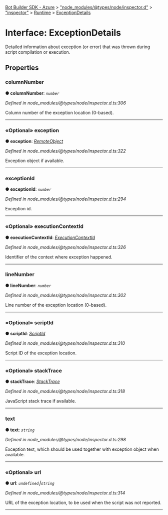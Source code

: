 [Bot Builder SDK - Azure](../README.md) > ["node_modules/@types/node/inspector.d"](../modules/_node_modules__types_node_inspector_d_.md) > ["inspector"](../modules/_node_modules__types_node_inspector_d_._inspector_.md) > [Runtime](../modules/_node_modules__types_node_inspector_d_._inspector_.runtime.md) > [ExceptionDetails](../interfaces/_node_modules__types_node_inspector_d_._inspector_.runtime.exceptiondetails.md)



# Interface: ExceptionDetails


Detailed information about exception (or error) that was thrown during script compilation or execution.


## Properties
<a id="columnnumber"></a>

###  columnNumber

**●  columnNumber**:  *`number`* 

*Defined in node_modules/@types/node/inspector.d.ts:306*



Column number of the exception location (0-based).




___

<a id="exception"></a>

### «Optional» exception

**●  exception**:  *[RemoteObject](_node_modules__types_node_inspector_d_._inspector_.runtime.remoteobject.md)* 

*Defined in node_modules/@types/node/inspector.d.ts:322*



Exception object if available.




___

<a id="exceptionid"></a>

###  exceptionId

**●  exceptionId**:  *`number`* 

*Defined in node_modules/@types/node/inspector.d.ts:294*



Exception id.




___

<a id="executioncontextid"></a>

### «Optional» executionContextId

**●  executionContextId**:  *[ExecutionContextId](../modules/_node_modules__types_node_inspector_d_._inspector_.runtime.md#executioncontextid)* 

*Defined in node_modules/@types/node/inspector.d.ts:326*



Identifier of the context where exception happened.




___

<a id="linenumber"></a>

###  lineNumber

**●  lineNumber**:  *`number`* 

*Defined in node_modules/@types/node/inspector.d.ts:302*



Line number of the exception location (0-based).




___

<a id="scriptid"></a>

### «Optional» scriptId

**●  scriptId**:  *[ScriptId](../modules/_node_modules__types_node_inspector_d_._inspector_.runtime.md#scriptid)* 

*Defined in node_modules/@types/node/inspector.d.ts:310*



Script ID of the exception location.




___

<a id="stacktrace"></a>

### «Optional» stackTrace

**●  stackTrace**:  *[StackTrace](_node_modules__types_node_inspector_d_._inspector_.runtime.stacktrace.md)* 

*Defined in node_modules/@types/node/inspector.d.ts:318*



JavaScript stack trace if available.




___

<a id="text"></a>

###  text

**●  text**:  *`string`* 

*Defined in node_modules/@types/node/inspector.d.ts:298*



Exception text, which should be used together with exception object when available.




___

<a id="url"></a>

### «Optional» url

**●  url**:  *`undefined`⎮`string`* 

*Defined in node_modules/@types/node/inspector.d.ts:314*



URL of the exception location, to be used when the script was not reported.




___


